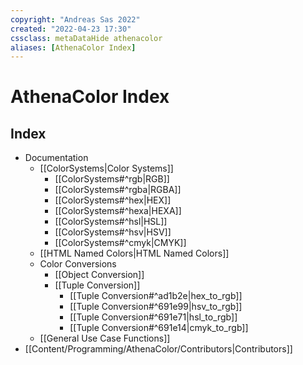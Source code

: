 ```yaml
---
copyright: "Andreas Sas 2022"
created: "2022-04-23 17:30"
cssclass: metaDataHide athenacolor
aliases: [AthenaColor Index]
---
```

# AthenaColor Index
## Index

- Documentation
    - [[ColorSystems|Color Systems]]
        - [[ColorSystems#^rgb|RGB]]
        - [[ColorSystems#^rgba|RGBA]]
        - [[ColorSystems#^hex|HEX]]
        - [[ColorSystems#^hexa|HEXA]]
        - [[ColorSystems#^hsl|HSL]]
        - [[ColorSystems#^hsv|HSV]]
        - [[ColorSystems#^cmyk|CMYK]]
    - [[HTML Named Colors|HTML Named Colors]]
    - Color Conversions
        - [[Object Conversion]]
        - [[Tuple Conversion]]
            - [[Tuple Conversion#^ad1b2e|hex_to_rgb]]
            - [[Tuple Conversion#^691e99|hsv_to_rgb]]
            - [[Tuple Conversion#^691e71|hsl_to_rgb]]
            - [[Tuple Conversion#^691e14|cmyk_to_rgb]]
    - [[General Use Case Functions]]
- [[Content/Programming/AthenaColor/Contributors|Contributors]]
